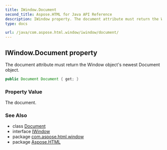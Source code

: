 ```yaml
---
title: IWindow.Document
second_title: Aspose.HTML for Java API Reference
description: IWindow property. The document attribute must return the Window objects newest Document object
type: docs

url: /java/com.aspose.html.window/iwindow/document/
---
```

## IWindow.Document property

The document attribute must return the Window object's newest Document object.

```java
public Document Document { get; }
```

### Property Value

The document.

### See Also

* class [Document](../../../com.aspose.html.dom/document/)
* interface [IWindow](../)
* package [com.aspose.html.window](../../../com.aspose.html.window/)
* package [Aspose.HTML](../../../)
